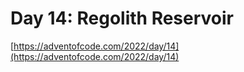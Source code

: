 # Day 14: Regolith Reservoir

[https://adventofcode.com/2022/day/14](https://adventofcode.com/2022/day/14)

